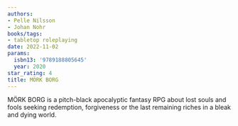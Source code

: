 ```yaml
---
authors:
- Pelle Nilsson
- Johan Nohr
books/tags:
- tabletop roleplaying
date: 2022-11-02
params:
  isbn13: '9789188805645'
  year: 2020
star_rating: 4
title: MÖRK BORG
---
```


MÖRK BORG is a pitch-black apocalyptic fantasy RPG about lost souls and fools
seeking redemption, forgiveness or the last remaining riches in a bleak and
dying world.

<!--more-->